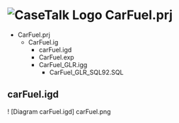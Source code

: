 # ![CaseTalk Logo](https://www.casetalk.com/templates/casetalk/favicon.ico) CarFuel.prj
* CarFuel.prj
  * CarFuel.ig
    * carFuel.igd
    * CarFuel.exp
    * CarFuel_GLR.igg
      * CarFuel_GLR_SQL92.SQL
## carFuel.igd
! [Diagram carFuel.igd] carFuel.png
